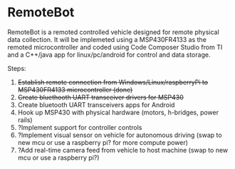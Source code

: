 # RemoteBot

RemoteBot is a remoted controlled vehicle designed for remote physical data collection. It will be implemeted using a MSP430FR4133 as the remoted microcontroller and coded using Code Composer Studio from TI and a C++/java app for linux/pc/android for control and data storage. 

Steps:
1. ~~Establish remote connection from Windows/Linux/raspberryPi to MSP430FR4133 microcontroller (done)~~
2. ~~Create bluethooth UART transceiver drivers for MSP430~~
3. Create bluetooth UART transceivers apps for Android 
4. Hook up MSP430 with physical hardware (motors, h-bridges, power rails)
5. ?Implement support for controller controls
6. ?Implement visual sensor on vehicle for autonomous driving (swap to new mcu or use a raspberry pi? for more compute power)
7. ?Add real-time camera feed from vehicle to host machine (swap to new mcu or use a raspberry pi?)

